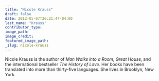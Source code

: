 ```yaml
---
title: "Nicole Krauss"
draft: false
date: 2012-05-07T20:21:47-04:00
last_name: "Krauss"
contributor_type:
image_path:
image_credit:
featured_image_path:
_slug: nicole-krauss
---
```


Nicole Krauss is the author of _Man Walks into a Room_, _Great House_, and the international bestseller _The History of Love_. Her books have been translated into more than thirty-five languages. She lives in Brooklyn, New York.


